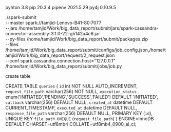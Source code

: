 pyhton	3.8
pip	20.3.4
pipenv	2021.5.29
py4j	0.10.9.5

./spark-submit \
--master spark://tamjid-Lenovo-B41-80:7077 \
--jars /home/tamjid/Work/big_data_report/submit/jars/spark-cassandra-connector-assembly-3.1.0-22-g5142a4c6.jar \
--py-files /home/tamjid/Work/big_data_report/submit/packages.zip \
--files /home/tamjid/Work/big_data_report/submit/configs/job_config.json,/home/tamjid/Work/big_data_report/request/2_request.json \
--conf spark.cassandra.connection.host="127.0.0.1" \
/home/tamjid/Work/big_data_report/submit/jobs/job.py

create table

CREATE TABLE `queries` (
  `id` int NOT NULL AUTO_INCREMENT,
  `request_file_path` varchar(256) NOT NULL,
  `execution_status` enum('INITIATED','PENDING','SUCCESS','FAILED') DEFAULT 'INITIATED',
  `callback` varchar(256) DEFAULT NULL,
  `created_at` datetime DEFAULT CURRENT_TIMESTAMP,
  `executed_at` datetime DEFAULT NULL,
  `response_file_path` varchar(256) DEFAULT NULL,
  PRIMARY KEY (`id`),
  UNIQUE KEY `file_path_UNIQUE` (`request_file_path`)
) ENGINE=InnoDB DEFAULT CHARSET=utf8mb4 COLLATE=utf8mb4_0900_ai_ci;
